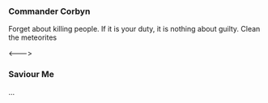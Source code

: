### Commander Corbyn

Forget about killing people. If it is your duty, it is nothing about guilty. Clean the meteorites

<--->

### Saviour Me
<!-- __ALIGN_RIGHT__ -->

...